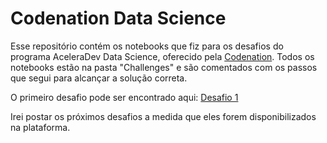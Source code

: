 # Codenation Data Science

Esse repositório contém os notebooks que fiz para os desafios do programa AceleraDev Data Science, oferecido pela [Codenation](https://www.codenation.dev/). Todos os notebooks estão na pasta "Challenges" e são comentados com os passos que segui para alcançar a solução correta.

O primeiro desafio pode ser encontrado aqui: [Desafio 1](https://github.com/olavomendes/codenation-data-science/blob/master/challenges/main.ipynb)

Irei postar os próximos desafios a medida que eles forem disponibilizados na plataforma.
